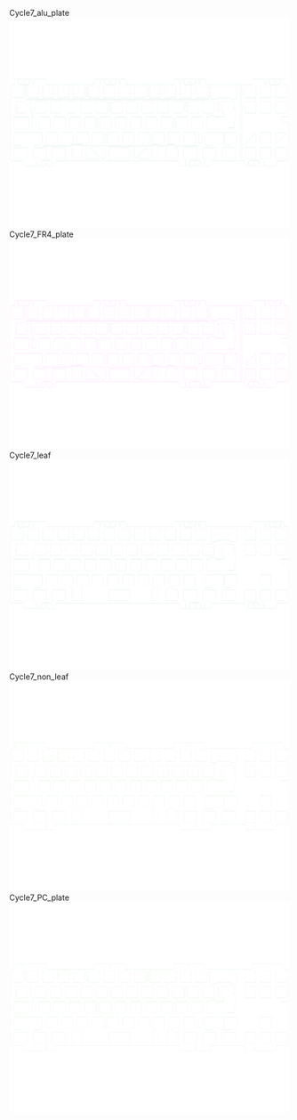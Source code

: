 Cycle7_alu_plate<br/>![image](./Cycle7_alu_plate.png)Cycle7_FR4_plate<br/>![image](./Cycle7_FR4_plate.png)Cycle7_leaf<br/>![image](./Cycle7_leaf.png)Cycle7_non_leaf<br/>![image](./Cycle7_non_leaf.png)Cycle7_PC_plate<br/>![image](./Cycle7_PC_plate.png)